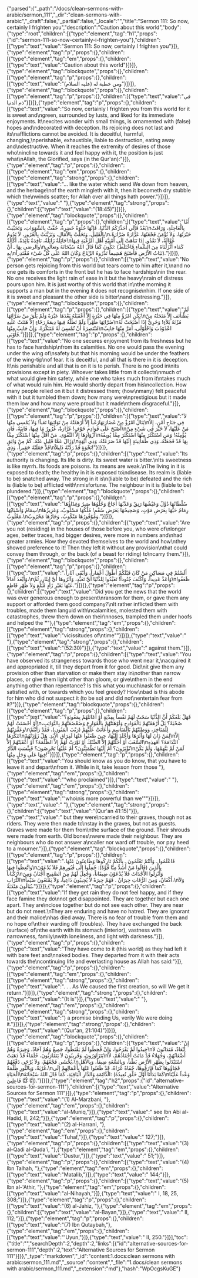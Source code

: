 {"parsed":{"_path":"/docs/clean-sermons-with-arabic/sermon_111","_dir":"clean-sermons-with-arabic","_draft":false,"_partial":false,"_locale":"","title":"Sermon 111:  So now, certainly I frighten you","description":"Caution about this world","body":{"type":"root","children":[{"type":"element","tag":"h1","props":{"id":"sermon-111-so-now-certainly-i-frighten-you"},"children":[{"type":"text","value":"Sermon 111:  So now, certainly I frighten you"}]},{"type":"element","tag":"p","props":{},"children":[{"type":"element","tag":"em","props":{},"children":[{"type":"text","value":"Caution about this world"}]}]},{"type":"element","tag":"blockquote","props":{},"children":[{"type":"element","tag":"p","props":{},"children":[{"type":"text","value":"ومن خطبة له (عليه السلام)"}]}]},{"type":"element","tag":"blockquote","props":{},"children":[{"type":"element","tag":"p","props":{},"children":[{"type":"text","value":"في ذم الدنيا"}]}]},{"type":"element","tag":"p","props":{},"children":[{"type":"text","value":"So now, certainly I frighten you from this world for it is sweet and\ngreen, surrounded by lusts, and liked for its immediate enjoyments. It\nexcites wonder with small things, is ornamented with (false) hopes and\ndecorated with deception. Its rejoicing does not last and its\nafflictions cannot be avoided. It is deceitful, harmful, changing,\nperishable, exhaustible, liable to destruction, eating away and\ndestructive. When it reaches the extremity of desires of those who\nincline towards it and feel happy with it, the position is just what\nAllah, the Glorified, says (in the Qur'an):"}]},{"type":"element","tag":"p","props":{},"children":[{"type":"element","tag":"em","props":{},"children":[{"type":"element","tag":"strong","props":{},"children":[{"type":"text","value":"... like the water which send We down from heaven, and the herbage\nof the earth mingleth with it, then it becometh dry stubble which the\nwinds scatter; for Allah over all things hath power."}]}]},{"type":"text","value":" "},{"type":"element","tag":"strong","props":{},"children":[{"type":"text","value":"(18:45)"}]}]},{"type":"element","tag":"blockquote","props":{},"children":[{"type":"element","tag":"p","props":{},"children":[{"type":"text","value":"أَمَّا بَعْدُ فَإِنِّي أُحَذِّرُكُمُ الدُّنْيَا، فَإِنَّهَا حُلْوَةٌ خَضِرِةٌ، حُفَّتْ بِالشَّهَوَاتِ، وَتَحَبَّبَتْ\nبِالْعَاجِلَةِ، وَرَاقَتْ بِالْقَلِيلِ، وَتَحَلَّتْ بِالاْمَالِ، وَتَزَيَّنَتْ بِالْغُرُورِ، لاَ تَدُومُ\nحَبْرَتُهَا، وَلاَ تُؤْمَنُ فَجْعَتُهَا، غَرَّارَةٌ ضَرَّارَةٌ، حَائِلَةٌ زَائِلَةٌ، نَافِدَةٌ بَائِدَةٌ، أَكَّالَةٌ\nغَوَّالَةٌ، لاَ تَعْدُوـ إِذَا تَنَاهَتْ إِلَى أُمْنِيَّةِ أَهْلِ الرَّغْبَةِ فِيهَا والرضى بِهَا ـ أَنْ\nتَكُونَ كَمَا قَالَ اللهُ سُبْحَانَهُ وتعالى: (كَمَاء أَنْزَلْنَاهُ مِنَ السَّماَءِ فَاخْتَلَطَ بِهِ\nنَبَاتُ الاْرْضِ فَأَصْبَحَ هَشِيماً تَذْرُوهُ الرِّيَاحُ وَكَانَ اللهُ عَلَى كُلِّ شَيْء مُقْتَدِراً)."}]}]},{"type":"element","tag":"p","props":{},"children":[{"type":"text","value":"No person gets rejoicing from this world but tears come to him after it,\nand no one gets its comforts in the front but he has to face hardships\nin the rear. No one receives the light rain of ease in it but the heavy\nrain of distress pours upon him. It is just worthy of this world that in\nthe morning it supports a man but in the evening it does not recognise\nhim. If one side of it is sweet and pleasant the other side is bitter\nand distressing."}]},{"type":"element","tag":"blockquote","props":{},"children":[{"type":"element","tag":"p","props":{},"children":[{"type":"text","value":"لَمْ يَكُنِ امْرُؤٌ مِنْهَا فِي حَبْرَةٍ إِلاَّ أَعْقَبَتْهُ بَعْدَهَا عَبْرَةً وَلَمْ يَلْقَ منْ سَرَّائِهَا\nبَطْناًئف إِلاَّ مَنَحَتْهُ مِنْ ضَرَّائِهَا ظَهْراً وَلَمْ تَطُلَّهُ فِيهَا دِيمَةُ رَخَاءٍ إِلاَّ هَتَنَتْ عَلَيهِ\nمُزْنَةُ بَلاَءٍ! وَحَرِيٌّ إِذَا أَصْبَحَتْ لَهُ مُنْتَصِرَةً أَنْ تُمْسِيَ لَهُ مُتَنَكِّرَةً، وَإِنْ جَانِبٌ مِنْهَا\nاعْذَوْذَبَ وَاحْلَوْلَى، أَمَرَّ مِنْهَا جَانِبٌ فَأَوْبَى."}]}]},{"type":"element","tag":"p","props":{},"children":[{"type":"text","value":"No one secures enjoyment from its freshness but he has to face hardship\nfrom its calamities. No one would pass the evening under the wing of\nsafety but that his morning would be under the feathers of the wing-tip\nof fear. It is deceitful, and all that is there in it is deception. It\nis perishable and all that is on it is to perish. There is no good in\nits provisions except in piety. Whoever takes little from it collects\nmuch of what would give him safety, while one who takes much from it\ntakes much of what would ruin him. He would shortly depart from his\ncollection. How many people relied on it but it distressed them; (how\nmany) felt peaceful with it but it tumbled them down; how many were\nprestigious but it made them low and how many were proud but it made\nthem disgraceful."}]},{"type":"element","tag":"blockquote","props":{},"children":[{"type":"element","tag":"p","props":{},"children":[{"type":"text","value":"لاَ يَنَالُ امْرُؤٌ مِنْ غَضَارَتِهَارَغَباً إِلاَّ أَرْهَقَتْهُ مِنْ نَوَائِبِهَا تَعَباً! وَلاَ يُمْسِي مِنْهَا\nفِي جَنَاحِ أَمْنٍ، إِلاَّ أَصْبَحَ عَلَى قَوَادِمِ خَوْفٍ! غَرَّارَةٌ، غُرُورٌ مَا فِيهَا، فَانِيَةٌ، فَانٍ\nمَنْ عَلَيْهَا، لاَ خَيْرَ في شَيْءٍ مِنْ أَزْوَادِهَا إِلاَّ التَّقْوَى. مَنْ أَقَلَّ مِنْهَا اسْتَكْثَرَ مِمَّا\nيُؤْمِنُهُ! وَمَنِ اسْتَكْثَرَ مِنْهَا اسْتَكْثَرَ مِمَّا يُوبِقُهُ وَزَالَ عَمَّا قَلِيلٍ عَنْهُ. كُمْ مِنْ وَاثِقٍ\nبِهَا قَدْ فَجَعَتْهُ، وَذِي طُمَأْنِينَةٍ إِلَيْهَا قَدْ صَرَعَتْهُ، وَذِي أُبَّهَةٍ قَدْ جَعَلَتْهُ حَقِيراً، وَذِي\nنَخْوَةٍ قَدْ رَدَّتْهُ ذَلِيلاً!"}]}]},{"type":"element","tag":"p","props":{},"children":[{"type":"text","value":"Its authority is changing. Its life is dirty. Its sweet water is bitter.\nIts sweetness is like myrrh. Its foods are poisons. Its means are weak.\nThe living in it is exposed to death; the healthy in it is exposed to\ndisease. Its realm is (liable to be) snatched away. The strong in it is\n(liable to be) defeated and the rich is (liable to be) afflicted with\nmisfortune. The neighbour in it is (liable to be) plundered."}]},{"type":"element","tag":"blockquote","props":{},"children":[{"type":"element","tag":"p","props":{},"children":[{"type":"text","value":"سُلْطَانُهَا دُوَّلٌ وَعَيْشُهَا رَنِقٌ وَعَذْبُهَا أُجَاجٌ وَحُلْوُهَا صَبِرٌ وَغِذَاؤُهَا سِمَامٌ وَأَسْبَابُهَا\nرِمَامٌ حَيُّهَا بِعَرَضِ مَوْتٍ، وَصَحِيحُهَا بَعَرَضِ سُقْمٍ! مُلْكُهَا مَسْلُوبٌ، وَعَزِيزُهَا مَغْلُوبٌ،\nوَمَوْفُورُهَا مَنْكُوبٌ، وَجَارُهَا مَحْرُوبٌ."}]}]},{"type":"element","tag":"p","props":{},"children":[{"type":"text","value":"Are you not (residing) in the houses of those before you, who were of\nlonger ages, better traces, had bigger desires, were more in numbers and\nhad greater armies. How they devoted themselves to the world and how\nthey showed preference to it! Then they left it without any provision\nthat could convey them through, or the back (of a beast for riding) to\ncarry them."}]},{"type":"element","tag":"blockquote","props":{},"children":[{"type":"element","tag":"p","props":{},"children":[{"type":"text","value":"أَلَسْتُمْ فِي مَسَاكِنِ مَنْ كَانَ قَبْلَكُمْ أَطْوَلَ أَعْمَاراً، وَأَبْقَى آثَاراً، وَأَبْعَدَ آمَالاً،\nوَأَعَدَّ عَدِيداً، وَأَكْثَفَ جُنُوداً! تَعَبَّدُوا لِلدُّنْيَا أَيَّ تَعَبُّدٍ، وَآثَرُوهَا أَيَّ إِيثَارٍ، ثُمَّ\nظَعَفُوا عَنْهَا بَغَيْرِ زَادٍ مُبَلِّغٍ وَلاَ ظَهْرٍ قَاطِعٍ."}]}]},{"type":"element","tag":"p","props":{},"children":[{"type":"text","value":"Did you get the news that the world was ever generous enough to present\nransom for them, or gave them any support or afforded them good company?\nIt rather inflicted them with troubles, made them languid with\ncalamities, molested them with catastrophes, threw them down on their\nnoses, trampled them under hoofs and helped the **\"**"},{"type":"element","tag":"em","props":{},"children":[{"type":"element","tag":"strong","props":{},"children":[{"type":"text","value":"vicissitudes of\ntime\""}]}]},{"type":"text","value":" "},{"type":"element","tag":"strong","props":{},"children":[{"type":"text","value":"(52:30)"}]},{"type":"text","value":" against them."}]},{"type":"element","tag":"p","props":{},"children":[{"type":"text","value":"You have observed its strangeness towards those who went near it,\nacquired it and appropriated it, till they depart from it for good. Did\nit give them any provision other than starvation or make them stay in\nother than narrow places, or give them light other than gloom, or give\nthem in the end anything other than repentance? Is this what you much\nask for or remain satisfied with, or towards which you feel greedy? How\nbad is this abode for him who did not suspect it (to be so) and did not\nentertain fear from it?"}]},{"type":"element","tag":"blockquote","props":{},"children":[{"type":"element","tag":"p","props":{},"children":[{"type":"text","value":"فَهَلْ بَلَغَكُمْ أَنَّ الدُّنْيَا سَخَتْ لَهُمْ نَفْساً بِفِدْيَةٍ أَوْ أَعَانَتْهُمْ بِمَعُونَةٍ؟ أَوْ أَحْسَنَتْ لَهُمْ\nصُحْبَةً؟ بَلْ أَرْهَقَتْهُمْ بَالْفَوَادِحِ وَأوْهَنَتْهُمْ بِالْقَوَارِعِ وَضَعْضَعَتْهُمْ بِالنَّوَائِبِ، وَعَفَّرَتْهُمْ\nلِلْمَنَاخِرَ، وَوَطِئَتْهُمْ بَالْمَنَاسِمِ وَأَعَانَتْ عَلَيْهِمْ (رَيْبَ الْمَنُونِ)، فَقَدْ رَأَيْتُمْ تَنَكُّرَهَا\nلِمَنْ دَانَ لَهَا وَآثَرَهَا وَأَخْلَدَ إِلَيْهَا، حِينَ ظَعَنُوا عَنْهَا لَفِرَاقِ الاْبَدِ. هَلْ زَوَّدَتْهُمْ\nإِلاَّ السَّغَبَ أَوْ أَحَلَّتْهُمْ إِلاَّ الضَّنْكَ أوْ نَوَّرَتْ لَهُمْ إِلاَّ الظُّلْمَةَ؟ أَوْ أَعْقَبَتْهُمْ إِلاَّ\nالنَّدَامَةَ؟ أَفَهذِهِ تُؤْثِرُونَ؟ أَمْ إِلَيْهَا تَطْمَئِنُّونَ؟ أَمْ عَلَيْهَا تَحْرِصُونَ؟ فَبِئْسَتِ الدَّارُ\nلَمَنْ لَمْ يَتَّهِمْهَا، وَلَمْ يَكُنْ فِيهَا عَلَى وَجَلٍ مِنْهَا!"}]}]},{"type":"element","tag":"p","props":{},"children":[{"type":"text","value":"You should know as you do know, that you have to leave it and depart\nfrom it. While in it, take lesson from those "},{"type":"element","tag":"em","props":{},"children":[{"type":"text","value":"\"who proclaimed"}]},{"type":"text","value":" "},{"type":"element","tag":"em","props":{},"children":[{"type":"element","tag":"strong","props":{},"children":[{"type":"text","value":"'who\nis more powerful than we'\""}]}]},{"type":"text","value":" "},{"type":"element","tag":"strong","props":{},"children":[{"type":"text","value":"(Qur'an 41:15)"}]},{"type":"text","value":" but they were\ncarried to their graves, though not as riders. They were then made to\nstay in the graves, but not as guests. Graves were made for them from\nthe surface of the ground. Their shrouds were made from earth. Old bones\nwere made their neighbour. They are neighbours who do not answer a\ncaller nor ward off trouble, nor pay heed to a mourner."}]},{"type":"element","tag":"blockquote","props":{},"children":[{"type":"element","tag":"p","props":{},"children":[{"type":"text","value":"فَاعْلَمُوا ـ وَأَنْتُمْ تَعْلَمُونَ ـ بِأَنَّكُمْ تَارِكُوهَا وَظَاعِنُونَ عَنْهَا، وَاتَّعِظُوا فِيهَا\nبِالَّذِينَ (قَالُوا مَنْ أَشَدُّ مِنَّا قُوَّةً): حُمِلُوا إِلَى قُبُورِهِمْ فَلاَ يُدْعَوْنَ رُكْبَاناً\nوَأُنْزِلُوا الاْجْدَاثَ فَلاَ يُدْعَوْنَ ضِيفَاناً، وَجُعِلَ لَهُمْ مِنَ الصَّفِيحِ أَجْنَانٌ وَمِنَ التُّرَابِ\nأَكْفَانٌ، وَمِنَ الرُّفَاتِ جِيرَانٌ . فَهُمْ جِيرَةٌ لاَ يُجِيبُونَ دَاعِياً، وَلاَ يَمْنَعُونَ ضَيْماً،\nوَلاَ يُبَالُونَ مَنْدَبَةً،"}]}]},{"type":"element","tag":"p","props":{},"children":[{"type":"text","value":"If they get rain they do not feel happy, and if they face famine they do\nnot get disappointed. They are together but each one apart. They are\nclose together but do not see each other. They are near but do not meet.\nThey are enduring and have no hatred. They are ignorant and their malice\nhas died away. There is no fear of trouble from them and no hope of\ntheir warding off (troubles). They have exchanged the back (surface) of\nthe earth with its stomach (interior), vastness with narrowness, family\nwith loneliness, and light with darkness."}]},{"type":"element","tag":"p","props":{},"children":[{"type":"text","value":"They have come to it (this world) as they had left it with bare feet and\nnaked bodies. They departed from it with their acts towards the\ncontinuing life and everlasting house as Allah has said:"}]},{"type":"element","tag":"p","props":{},"children":[{"type":"element","tag":"em","props":{},"children":[{"type":"element","tag":"strong","props":{},"children":[{"type":"text","value":". . . As We caused the first creation, so will We get it return."}]}]},{"type":"element","tag":"strong","props":{},"children":[{"type":"text","value":"(It is"}]},{"type":"text","value":" "},{"type":"element","tag":"em","props":{},"children":[{"type":"element","tag":"strong","props":{},"children":[{"type":"text","value":") a promise binding Us, verily We were doing it."}]}]},{"type":"element","tag":"strong","props":{},"children":[{"type":"text","value":"(Qur'an, 21:104)"}]}]},{"type":"element","tag":"blockquote","props":{},"children":[{"type":"element","tag":"p","props":{},"children":[{"type":"text","value":"إِنْ جِيدُوا لَمْ يَفْرَحُوا، وَإِنْ قُحِطُوا لَمْ يَقْنَطُوا، جَمِيعٌ وَهُمْ آحَادٌ، وَجِيرَةٌ وَهُمْ\nأَبْعَادٌ، مُتَدَانُونَ لاَ يَتَزَاوَرُونَ، وَقَرِيبُونَ لاَ يَتَقَارَبُونَ، حُلَمَاءُ قَدْ ذَهَبَتْ\nأَضْغَانُهُمْ، وَجُهَلاءُ قَدْ مَاتَتْ أَحْقَادُهُمْ، لاَ يُخْشَى فَجْعُهُمْ، وَلاَ يُرْجَى دَفْعُهُمْ،\nاسْتَبْدَلُوا بِظَهْرِ الاْرْضِ بَطْناً، وَبِالسَّعَةِ ضِيقاً، وَبِالاْهْلِ غُرْبَةً، وَبِالنُّورِ ظُلْمَةً،\nفَجَاؤُوهَا كَمَا فَارَقُوهَا، حُفَاةً عُرَاةً، قَدْ ظَعَنُوا عَنْهَا بِأَعْمَالِهِمْ إِلَى الْحَيَاةِ\nالْدَّائِمَةِ وَالدَّارِ الْبَاقِيَةِ، كَمَا قَالَ اللهُ سُبْحَانَهُ: (كَمَا بَدَأْنَا أَوَّلَ خَلْق نُعِيدُهُ\nوَعْداً عَلَيْنَا إِنَّا كُنَّا فَاعِلِينَ)."}]}]},{"type":"element","tag":"h2","props":{"id":"alternative-sources-for-sermon-111"},"children":[{"type":"text","value":"Alternative Sources for Sermon 111"}]},{"type":"element","tag":"p","props":{},"children":[{"type":"text","value":"(1) Al-Marzbani, "},{"type":"element","tag":"em","props":{},"children":[{"type":"text","value":"al-Muniq,"}]},{"type":"text","value":" see Ibn Abi al-Hadid, II, 242;"}]},{"type":"element","tag":"p","props":{},"children":[{"type":"text","value":"(2) al-Harrani, "},{"type":"element","tag":"em","props":{},"children":[{"type":"text","value":"Tuhaf,"}]},{"type":"text","value":" 127;"}]},{"type":"element","tag":"p","props":{},"children":[{"type":"text","value":"(3) al-Qadi al-Quda'i, "},{"type":"element","tag":"em","props":{},"children":[{"type":"text","value":"Dustur,"}]},{"type":"text","value":" 51;"}]},{"type":"element","tag":"p","props":{},"children":[{"type":"text","value":"(4) Ibn Talhah, "},{"type":"element","tag":"em","props":{},"children":[{"type":"text","value":"Matalib,"}]},{"type":"text","value":" 144;"}]},{"type":"element","tag":"p","props":{},"children":[{"type":"text","value":"(5) Ibn al-'Athir, "},{"type":"element","tag":"em","props":{},"children":[{"type":"text","value":"al-Nihayah,"}]},{"type":"text","value":" I, 18, 25, 308;"}]},{"type":"element","tag":"p","props":{},"children":[{"type":"text","value":"(6) al-Jahiz, "},{"type":"element","tag":"em","props":{},"children":[{"type":"text","value":"al-Bayan,"}]},{"type":"text","value":" II, 112;"}]},{"type":"element","tag":"p","props":{},"children":[{"type":"text","value":"(7) Ibn Qutaybah,"},{"type":"element","tag":"em","props":{},"children":[{"type":"text","value":"'Uyun,"}]},{"type":"text","value":" II, 250."}]}],"toc":{"title":"","searchDepth":2,"depth":2,"links":[{"id":"alternative-sources-for-sermon-111","depth":2,"text":"Alternative Sources for Sermon 111"}]}},"_type":"markdown","_id":"content:1.docs:clean sermons with arabic:sermon_111.md","_source":"content","_file":"1.docs/clean sermons with arabic/sermon_111.md","_extension":"md"},"hash":"WpOcgsKuGE"}